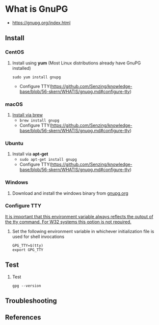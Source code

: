 # What is GnuPG

* <https://gnupg.org/index.html>

## Install

### CentOS

1. Install using **yum** (Most Linux distributions already have GnuPG installed)

    ```
    sudo yum install gnupg
    ```
   - Configure TTY(https://github.com/Senzing/knowledge-base/blob/56-skern/WHATIS/gnupg.md#configure-tty)

### macOS

1. [Install via brew](https://formulae.brew.sh/formula/gnupg)
	- `brew install gnupg`
   - Configure TTY(https://github.com/Senzing/knowledge-base/blob/56-skern/WHATIS/gnupg.md#configure-tty)

### Ubuntu

1. Install via **apt-get**
   - `sudo apt-get install gnupg`
   - Configure TTY(https://github.com/Senzing/knowledge-base/blob/56-skern/WHATIS/gnupg.md#configure-tty)
   
### Windows

1. Download and install the windows binary from [gnupg.org](https://gnupg.org/download/)

### Configure TTY

[It is important that this environment variable always reflects the output of the tty command. For W32 systems this option is not required.](https://www.gnupg.org/documentation/manuals/gnupg/Invoking-GPG_002dAGENT.html)

1. Set the following environment variable in whichever initialization file is used for shell invocations
   ```
   GPG_TTY=$(tty)
   export GPG_TTY
   ``` 

## Test

1. Test

   ```
   gpg --version
   ```

 ## Troubleshooting

## References